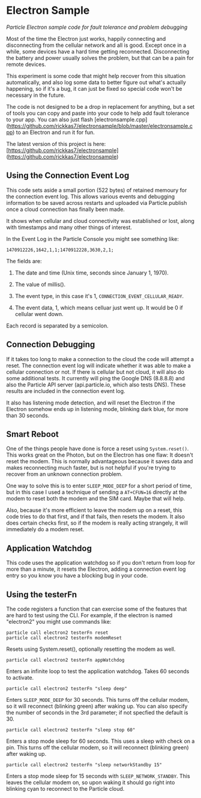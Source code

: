 # Electron Sample

*Particle Electron sample code for fault tolerance and problem debugging*

Most of the time the Electron just works, happily connecting and disconnecting from the cellular network and all is good. Except once in a while, some devices have a hard time getting reconnected. Disconnecting the battery and power usually solves the problem, but that can be a pain for remote devices.

This experiment is some code that might help recover from this situation automatically, and also log some data to better figure out what's actually happening, so if it's a bug, it can just be fixed so special code won't be necessary in the future.

The code is not designed to be a drop in replacement for anything, but a set of tools you can copy and paste into your code to help add fault tolerance to your app. You can also just flash [electronsample.cpp] (https://github.com/rickkas7/electronsample/blob/master/electronsample.cpp) to an Electron and run it for fun.

The latest version of this project is here:
[https://github.com/rickkas7/electronsample] (https://github.com/rickkas7/electronsample)

## Using the Connection Event Log

This code sets aside a small portion (522 bytes) of retained memoury for the connection event log. This allows various events and debugging information to be saved across restarts and uploaded via Particle.publish once a cloud connection has finally been made.

It shows when cellular and cloud connectivity was established or lost, along with timestamps and many other things of interest.

In the Event Log in the Particle Console you might see something like:

```
1470912226,1642,1,1;1470912228,3630,2,1;
```

The fields are:

1. The date and time (Unix time, seconds since January 1, 1970).

2. The value of millis().

3. The event type, in this case it's 1, `CONNECTION_EVENT_CELLULAR_READY`.

4. The event data, 1, which means celluar just went up. It would be 0 if cellular went down.

Each record is separated by a semicolon.



## Connection Debugging

If it takes too long to make a connection to the cloud the code will attempt a reset. The connection event log will indicate whether it was able to make a cellular connection or not. If there is cellular but not cloud, it will also do some additional tests. It currently will ping the Google DNS (8.8.8.8) and also the Particle API server (api.particle.io, which also tests DNS). These results are included in the connection event log.

It also has listening mode detection, and will reset the Electron if the Electron somehow ends up in listening mode, blinking dark blue, for more than 30 seconds.


## Smart Reboot

One of the things people have done is force a reset using `System.reset()`. This works great on the Photon, but on the Electron has one flaw: It doesn't reset the modem. This is normally advantageous because it saves data and makes reconnecting much faster, but is not helpful if you're trying to recover from an unknown connection problem.

One way to solve this is to enter `SLEEP_MODE_DEEP` for a short period of time, but in this case I used a technique of sending a `AT+CFUN=16` directly at the modem to reset both the modem and the SIM card. Maybe that will help.

Also, because it's more efficient to leave the modem up on a reset, this code tries to do that first, and if that fails, then resets the modem. It also does certain checks first, so if the modem is really acting strangely, it will immediately do a modem reset.


## Application Watchdog

This code uses the application watchdog so if you don't return from loop for more than a minute, it resets the Electron, adding a connection event log entry so you know you have a blocking bug in your code.


## Using the testerFn

The code registers a function that can exercise some of the features that are hard to test using the CLI. For example, if the electron is named "electron2" you might use commands like:

```
particle call electron2 testerFn reset
particle call electron2 testerFn modemReset
```

Resets using System.reset(), optionally resetting the modem as well.

```
particle call electron2 testerFn appWatchdog
```

Enters an infinite loop to test the application watchdog. Takes 60 seconds to activate.

```
particle call electron2 testerFn "sleep deep"
```

Enters `SLEEP_MODE_DEEP` for 30 seconds. This turns off the cellular modem, so it will reconnect (blinking green) after waking up. You can also specify the number of seconds in the 3rd parameter; if not specfied the default is 30.


```
particle call electron2 testerFn "sleep stop 60"
```

Enters a stop mode sleep for 60 seconds. This uses a sleep with check on a pin. This turns off the cellular modem, so it will reconnect (blinking green) after waking up.


```
particle call electron2 testerFn "sleep networkStandby 15"
```
Enters a stop mode sleep for 15 seconds with `SLEEP_NETWORK_STANDBY`. This leaves the cellular modem on, so upon waking it should go right into blinking cyan to reconnect to the Particle cloud.


